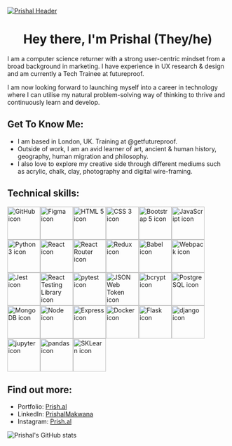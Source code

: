 [![Prishal Header](https://prish.al/images/Headers/PrishalMakwanaHeader_3.png "Header")](https://prish.al/)

<h1 align="center">Hey there, I'm Prishal (They/he)</h1>

I am a computer science returner with a strong user-centric mindset from a broad background in marketing. I have experience in UX research & design and am currently a Tech Trainee at futureproof.

I am now looking forward to launching myself into a career in technology where I can utilise my natural problem-solving way of thinking to thrive and continuously learn and develop.

<h2> Get To Know Me:</h2>

- I am based in London, UK. Training at @getfutureproof.
- Outside of work, I am an avid learner of art, ancient & human history, geography, human migration and philosophy.
- I also love to explore my creative side through different mediums such as acrylic, chalk, clay, photography and digital wire-framing.

<h2> Technical skills:</h2>


<a href="https://github.com/" target="_blank" title="GitHub"><img src="https://prish.al/images/github-tech-skills/github.png" alt="GitHub icon" width="75px"></a><a href="https://" title="Figma"><img src="https://prish.al/images/github-tech-skills/figma.png" alt="Figma icon" width="75px"></a><a href="https://" title="HTML 5"><img src="https://prish.al/images/github-tech-skills/html.png" alt="HTML 5 icon" width="75px"></a><a href="https://" title="CSS 3"><img src="https://prish.al/images/github-tech-skills/css.png" alt="CSS 3 icon" width="75px"></a><a href="https://" title="Bootstrap 4/5"><img src="https://prish.al/images/github-tech-skills/bootstrap.png" alt="Bootstrap 5 icon" width="75px"></a><a href="https://" title="JavaScript ES5/6"><img src="https://prish.al/images/github-tech-skills/javascript.png" alt="JavaScript icon" width="75px"></a><a href="https://" title="Python 3"><img src="https://prish.al/images/github-tech-skills/python.png" alt="Python 3 icon" width="75px"></a><a href="https://" title="React"><img src="https://prish.al/images/github-tech-skills/react.png" alt="React icon" width="75px"></a><a href="https://" title="React Router"><img src="https://prish.al/images/github-tech-skills/react_router.png" alt="React Router icon" width="75px"></a><a href="https://" title="Redux"><img src="https://prish.al/images/github-tech-skills/redux.png" alt="Redux icon" width="75px"></a><a href="https://" title="Babel"><img src="https://prish.al/images/github-tech-skills/babel.png" alt="Babel icon" width="75px"></a><a href="https://" title="Webpack"><img src="https://prish.al/images/github-tech-skills/webpack.png" alt="Webpack icon" width="75px"></a><a href="https://" title="Jest"><img src="https://prish.al/images/github-tech-skills/jest.png" alt="Jest icon" width="75px"></a><a href="https://" title="React Testing Library"><img src="https://prish.al/images/github-tech-skills/testing_library.png" alt="React Testing Library icon" width="75px"></a><a href="https://" title="pytest"><img src="https://prish.al/images/github-tech-skills/pytest.png" alt="pytest icon" width="75px"></a><a href="https://" title="JSON Web Token"><img src="https://prish.al/images/github-tech-skills/json_web_token.png" alt="JSON Web Token icon" width="75px"></a><a href="https://" title="bcrypt"><img src="https://prish.al/images/github-tech-skills/bcrypt.png" alt="bcrypt icon" width="75px"></a><a href="https://" title="PostgreSQL"><img src="https://prish.al/images/github-tech-skills/postgresql.png" alt="PostgreSQL icon" width="75px"></a><a href="https://" title="MongoDB"><img src="https://prish.al/images/github-tech-skills/mongodb.png" alt="MongoDB icon" width="75px"></a><a href="https://" title="Node"><img src="https://prish.al/images/github-tech-skills/node.png" alt="Node icon" width="75px"></a><a href="https://" title="Express"><img src="https://prish.al/images/github-tech-skills/express.png" alt="Express icon" width="75px"></a><a href="https://" title="Docker"><img src="https://prish.al/images/github-tech-skills/docker.png" alt="Docker icon" width="75px"></a><a href="https://" title="Flask"><img src="https://prish.al/images/github-tech-skills/flask.png" alt="Flask icon" width="75px"></a><a href="https://" title="django"><img src="https://prish.al/images/github-tech-skills/django.png" alt="django icon" width="75px"></a><a href="https://" title="jupyter"><img src="https://prish.al/images/github-tech-skills/jupyter.png" alt="jupyter icon" width="75px"></a><a href="https://" title="pandas"><img src="https://prish.al/images/github-tech-skills/pandas.png" alt="pandas icon" width="75px"></a><a href="https://" title="SKLearn"><img src="https://prish.al/images/github-tech-skills/sklearn.png" alt="SKLearn icon" width="75px"></a>


<h2> Find out more:</h2>

<ul>
<li>Portfolio: <a href="https://prish.al"><i class="bi bi-file-person"></i> Prish.al</a></li>
<li>LinkedIn: <a href="https://www.linkedin.com/in/prishalmakwana/"><i class="bi bi-linkedin"></i>PrishalMakwana</a></li>
<li>Instagram: <a href="https://www.instagram.com/prish.al"><i class="bi bi-instagram"></i>Prish.al</a></li>
</ul>

![Prishal's GitHub stats](https://github-readme-stats.vercel.app/api?username=prishalm&show_icons=true&theme=dark)
